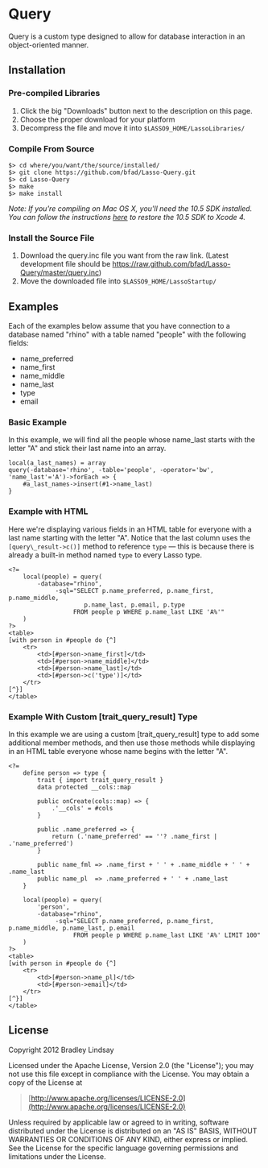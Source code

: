 Query
=====

Query is a custom type designed to allow for database interaction in an object-oriented manner.


Installation
------------

### Pre-compiled Libraries

1. Click the big "Downloads" button next to the description on this page.
2. Choose the proper download for your platform
3. Decompress the file and move it into `$LASSO9_HOME/LassoLibraries/`

### Compile From Source

    $> cd where/you/want/the/source/installed/
    $> git clone https://github.com/bfad/Lasso-Query.git
    $> cd Lasso-Query
    $> make
    $> make install

_Note: If you're compiling on Mac OS X, you'll need the 10.5 SDK installed. You can follow the instructions [here](http://hints.macworld.com/article.php?story=20110318050811544) to restore the 10.5 SDK to Xcode 4._

### Install the Source File

1. Download the query.inc file you want from the raw link. (Latest development file should be https://raw.github.com/bfad/Lasso-Query/master/query.inc)
2. Move the downloaded file into `$LASSO9_HOME/LassoStartup/`


Examples
--------

Each of the examples below assume that you have connection to a database named "rhino" with a table named "people" with the following fields:

* name\_preferred
* name\_first 
* name\_middle
* name\_last
* type
* email

### Basic Example

In this example, we will find all the people whose name\_last starts with the letter "A" and stick their last name into an array.

    local(a_last_names) = array
    query(-database='rhino', -table='people', -operator='bw', 'name_last'='A')->forEach => {
        #a_last_names->insert(#1->name_last)
    }
    
### Example with HTML

Here we're displaying various fields in an HTML table for everyone with a last name starting with the letter "A". Notice that the last column uses the `[query\_result->c()]` method to reference `type` &mdash; this is because there is already a built-in method named `type` to every Lasso type.

    <?=    
        local(people) = query(
            -database="rhino",
                 -sql="SELECT p.name_preferred, p.name_first, p.name_middle, 
                         p.name_last, p.email, p.type
                      FROM people p WHERE p.name_last LIKE 'A%'"
        )
    ?>
    <table>
    [with person in #people do {^]    
        <tr>
            <td>[#person->name_first]</td>
            <td>[#person->name_middle]</td>
            <td>[#person->name_last]</td>
            <td>[#person->c('type')]</td>
        </tr>
    [^}]
    </table>
    
### Example With Custom [trait\_query\_result] Type

In this example we are using a custom [trait\_query\_result] type to add some additional member methods, and then use those methods while displaying in an HTML table everyone whose name begins with the letter "A".

    <?=
        define person => type {
            trait { import trait_query_result }
            data protected __cols::map
    
            public onCreate(cols::map) => {
                .'__cols' = #cols
            }
    
            public .name_preferred => {
                return (.'name_preferred' == ''? .name_first | .'name_preferred')
            }
    
            public name_fml => .name_first + ' ' + .name_middle + ' ' + .name_last
            public name_pl  => .name_preferred + ' ' + .name_last
        }
        
        local(people) = query(
            'person',
            -database="rhino",
                 -sql="SELECT p.name_preferred, p.name_first, p.name_middle, p.name_last, p.email
                      FROM people p WHERE p.name_last LIKE 'A%' LIMIT 100"
        )
    ?>
    <table>
    [with person in #people do {^]    
        <tr>
            <td>[#person->name_pl]</td>
            <td>[#person->email]</td>
        </tr>
    [^}]
    </table>


License
-------

Copyright 2012 Bradley Lindsay

Licensed under the Apache License, Version 2.0 (the "License");
you may not use this file except in compliance with the License.
You may obtain a copy of the License at

>    [http://www.apache.org/licenses/LICENSE-2.0](http://www.apache.org/licenses/LICENSE-2.0)

Unless required by applicable law or agreed to in writing, software
distributed under the License is distributed on an "AS IS" BASIS,
WITHOUT WARRANTIES OR CONDITIONS OF ANY KIND, either express or implied.
See the License for the specific language governing permissions and
limitations under the License.